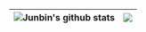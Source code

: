 <!--  <p align="center"><img width="80%" src="./docs/signature.png" /></p> -->
| <img align="center" src="https://github-readme-stats.vercel.app/api?username=gaojunbin&count_private=true&show_icons=true&include_all_commits=true&theme=buefy&hide_border=true" alt="Junbin's github stats" /> | <img align="center" src="https://github-readme-stats.vercel.app/api/top-langs/?username=gaojunbin&layout=compact&theme=buefy&hide_border=true" /> |
| ------------------------------------------------------------ | ------------------------------------------------------------ |
